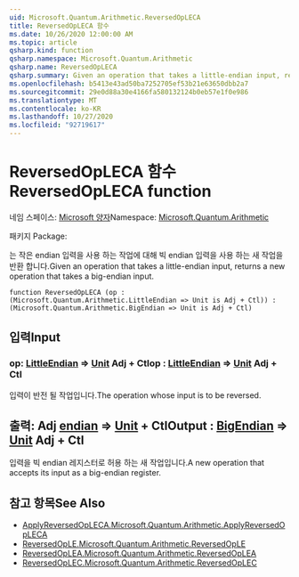 ```yaml
---
uid: Microsoft.Quantum.Arithmetic.ReversedOpLECA
title: ReversedOpLECA 함수
ms.date: 10/26/2020 12:00:00 AM
ms.topic: article
qsharp.kind: function
qsharp.namespace: Microsoft.Quantum.Arithmetic
qsharp.name: ReversedOpLECA
qsharp.summary: Given an operation that takes a little-endian input, returns a new operation that takes a big-endian input.
ms.openlocfilehash: b5413e43ad50ba7252705ef53b21e63650dbb2a7
ms.sourcegitcommit: 29e0d88a30e4166fa580132124b0eb57e1f0e986
ms.translationtype: MT
ms.contentlocale: ko-KR
ms.lasthandoff: 10/27/2020
ms.locfileid: "92719617"
---
```

# <a name="reversedopleca-function"></a><span data-ttu-id="3ce56-102">ReversedOpLECA 함수</span><span class="sxs-lookup"><span data-stu-id="3ce56-102">ReversedOpLECA function</span></span>

<span data-ttu-id="3ce56-103">네임 스페이스: [Microsoft 양자](xref:Microsoft.Quantum.Arithmetic)</span><span class="sxs-lookup"><span data-stu-id="3ce56-103">Namespace: [Microsoft.Quantum.Arithmetic](xref:Microsoft.Quantum.Arithmetic)</span></span>

<span data-ttu-id="3ce56-104">패키지 [](https://nuget.org/packages/)</span><span class="sxs-lookup"><span data-stu-id="3ce56-104">Package: [](https://nuget.org/packages/)</span></span>


<span data-ttu-id="3ce56-105">는 작은 endian 입력을 사용 하는 작업에 대해 빅 endian 입력을 사용 하는 새 작업을 반환 합니다.</span><span class="sxs-lookup"><span data-stu-id="3ce56-105">Given an operation that takes a little-endian input, returns a new operation that takes a big-endian input.</span></span>

```qsharp
function ReversedOpLECA (op : (Microsoft.Quantum.Arithmetic.LittleEndian => Unit is Adj + Ctl)) : (Microsoft.Quantum.Arithmetic.BigEndian => Unit is Adj + Ctl)
```


## <a name="input"></a><span data-ttu-id="3ce56-106">입력</span><span class="sxs-lookup"><span data-stu-id="3ce56-106">Input</span></span>

### <a name="op--littleendian--unit-adj--ctl"></a><span data-ttu-id="3ce56-107">op: [LittleEndian](xref:Microsoft.Quantum.Arithmetic.LittleEndian) => [Unit](xref:microsoft.quantum.lang-ref.unit) Adj + Ctl</span><span class="sxs-lookup"><span data-stu-id="3ce56-107">op : [LittleEndian](xref:Microsoft.Quantum.Arithmetic.LittleEndian) => [Unit](xref:microsoft.quantum.lang-ref.unit) Adj + Ctl</span></span>

<span data-ttu-id="3ce56-108">입력이 반전 될 작업입니다.</span><span class="sxs-lookup"><span data-stu-id="3ce56-108">The operation whose input is to be reversed.</span></span>



## <a name="output--bigendian--unit-adj--ctl"></a><span data-ttu-id="3ce56-109">출력: Adj [endian](xref:Microsoft.Quantum.Arithmetic.BigEndian) => [Unit](xref:microsoft.quantum.lang-ref.unit) + Ctl</span><span class="sxs-lookup"><span data-stu-id="3ce56-109">Output : [BigEndian](xref:Microsoft.Quantum.Arithmetic.BigEndian) => [Unit](xref:microsoft.quantum.lang-ref.unit) Adj + Ctl</span></span>

<span data-ttu-id="3ce56-110">입력을 빅 endian 레지스터로 허용 하는 새 작업입니다.</span><span class="sxs-lookup"><span data-stu-id="3ce56-110">A new operation that accepts its input as a big-endian register.</span></span>

## <a name="see-also"></a><span data-ttu-id="3ce56-111">참고 항목</span><span class="sxs-lookup"><span data-stu-id="3ce56-111">See Also</span></span>

- [<span data-ttu-id="3ce56-112">ApplyReversedOpLECA.</span><span class="sxs-lookup"><span data-stu-id="3ce56-112">Microsoft.Quantum.Arithmetic.ApplyReversedOpLECA</span></span>](xref:Microsoft.Quantum.Arithmetic.ApplyReversedOpLECA)
- [<span data-ttu-id="3ce56-113">ReversedOpLE.</span><span class="sxs-lookup"><span data-stu-id="3ce56-113">Microsoft.Quantum.Arithmetic.ReversedOpLE</span></span>](xref:Microsoft.Quantum.Arithmetic.ReversedOpLE)
- [<span data-ttu-id="3ce56-114">ReversedOpLEA.</span><span class="sxs-lookup"><span data-stu-id="3ce56-114">Microsoft.Quantum.Arithmetic.ReversedOpLEA</span></span>](xref:Microsoft.Quantum.Arithmetic.ReversedOpLEA)
- [<span data-ttu-id="3ce56-115">ReversedOpLEC.</span><span class="sxs-lookup"><span data-stu-id="3ce56-115">Microsoft.Quantum.Arithmetic.ReversedOpLEC</span></span>](xref:Microsoft.Quantum.Arithmetic.ReversedOpLEC)